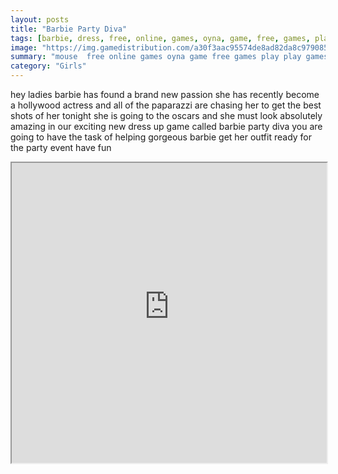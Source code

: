 ```yaml
---
layout: posts
title: "Barbie Party Diva"
tags: [barbie, dress, free, online, games, oyna, game, free, games, play, play, games]
image: "https://img.gamedistribution.com/a30f3aac95574de8ad82da8c97908556.jpg"
summary: "mouse  free online games oyna game free games play play games"
category: "Girls"
---
```


hey ladies barbie has found a brand new passion she has recently become a hollywood actress and all of the paparazzi are chasing her to get the best shots of her tonight she is going to the oscars and she must look absolutely amazing in our exciting new dress up game called barbie party diva you are going to have the task of helping gorgeous barbie get her outfit ready for the party event have fun

<iframe width="100%" height="480px;" src="https://html5.gamedistribution.com/a30f3aac95574de8ad82da8c97908556/"></iframe>